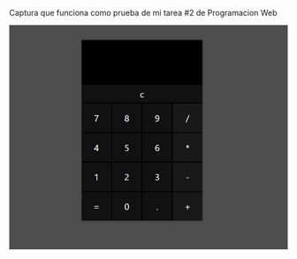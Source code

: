 Captura que funciona como prueba de mi tarea #2 de Programacion Web

![Mi captura de pantalla](Calculadora(tarea2).png)